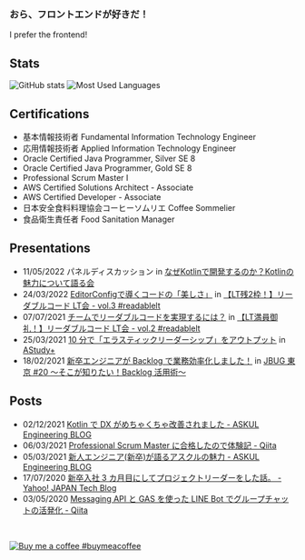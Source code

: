 ### おら、フロントエンドが好きだ！

I prefer the frontend!

## Stats

![GitHub stats](https://github-readme-stats.vercel.app/api?username=MxShun&show_icons=true&include_all_commits=true&count_private=true&hide_title=true&hide=issues&icon_color=FFDD00&title_color=FFDD00) ![Most Used Languages](https://github-readme-stats.vercel.app/api/top-langs/?username=MxShun&layout=compact&hide_title=true&hide=ASP)

## Certifications

- 基本情報技術者 Fundamental Information Technology Engineer
- 応用情報技術者 Applied Information Technology Engineer
- Oracle Certified Java Programmer, Silver SE 8
- Oracle Certified Java Programmer, Gold SE 8
- Professional Scrum Master I
- AWS Certified Solutions Architect - Associate
- AWS Certified Developer - Associate
- 日本安全食料料理協会コーヒーソムリエ Coffee Sommelier
- 食品衛生責任者 Food Sanitation Manager

## Presentations

- 11/05/2022 パネルディスカッション in [なぜKotlinで開発するのか？Kotlinの魅力について語る会](https://moneyforward.connpass.com/event/242696/)
- 24/03/2022 [EditorConfigで導くコードの「美しさ」](https://speakerdeck.com/askul/editorconfigdedao-kukodofalse-mei-sisa) in [【LT残2枠！】リーダブルコード LT会 - vol.3 #readablelt](https://rakus.connpass.com/event/238395/)
- 07/07/2021 [チームでリーダブルコードを実現するには？](https://speakerdeck.com/askul/timuderidaburukodowoshi-xian-suruniha) in [【LT満員御礼！】リーダブルコード LT会 - vol.2 #readablelt](https://rakus.connpass.com/event/215225/)
- 25/03/2021 [10 分で「エラスティックリーダーシップ」をアウトプット](https://speakerdeck.com/askul/10fen-te-erasuteitukuritasituhu-woautohututo) in [AStudy+](https://askul.connpass.com/event/204742/)
- 18/02/2021 [新卒エンジニアが Backlog で業務効率化しました！](https://speakerdeck.com/askul/jbugdong-jing-number-20-sokogazhi-ritai-backloghuo-yong-shu) in [JBUG 東京 #20 〜そこが知りたい！Backlog 活用術〜](https://jbug.connpass.com/event/202013/)

## Posts

- 02/12/2021 [Kotlin で DX がめちゃくちゃ改善されました - ASKUL Engineering BLOG](https://tech.askul.co.jp/entry/2021/12/02/090000)
- 06/03/2021 [Professional Scrum Master に合格したので体験記 - Qiita](https://qiita.com/MxShun/items/9adb7624a453c5b84c3d)
- 05/03/2021 [新人エンジニア(新卒)が語るアスクルの魅力 - ASKUL Engineering BLOG](https://tech.askul.co.jp/entry/2021/03/05/110000)
- 17/07/2020 [新卒入社 3 カ月目にしてプロジェクトリーダーをした話。 - Yahoo! JAPAN Tech Blog](https://techblog.yahoo.co.jp/entry/2020071730014127/)
- 03/05/2020 [Messaging API と GAS を使った LINE Bot でグループチャットの活発化 - Qiita](https://qiita.com/MxShun/items/7a563a795d41cdc0f1dc)

<br>

[![Buy me a coffee](https://cdn.buymeacoffee.com/buttons/bmc-new-btn-logo.svg) #buymeacoffee](https://www.buymeacoffee.com/MxShun)

<!--
**MxShun/MxShun** is a ✨ _special_ ✨ repository because its `README.md` (this file) appears on your GitHub profile.

Here are some ideas to get you started:

- 🔭 I’m currently working on ...
- 🌱 I’m currently learning ...
- 👯 I’m looking to collaborate on ...
- 🤔 I’m looking for help with ...
- 💬 Ask me about ...
- 📫 How to reach me: ...
- 😄 Pronouns: ...
- ⚡ Fun fact: ...
-->
